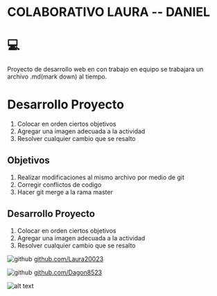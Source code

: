 # COLABORATIVO LAURA -- DANIEL #
# :computer:


Proyecto de desarrollo web en con trabajo en equipo
se trabajara un archivo .md(mark down) al tiempo.

# Desarrollo Proyecto #

1. Colocar en orden ciertos objetivos
2. Agregar una imagen adecuada a la actividad
3. Resolver cualquier cambio que se resalto



## Objetivos ##

1. Realizar modificaciones al mismo archivo por medio de git
2. Corregir conflictos de codigo
3. Hacer git merge a la rama master

## Desarrollo Proyecto ##

1. Colocar en orden ciertos objetivos
2. Agregar una imagen adecuada a la actividad
3. Resolver cualquier cambio que se resalto

![github](http://i.imgur.com/0o48UoR.png (github icon with padding))
[github.com/Laura20023](https://github.com/Laura20023/)

![github](http://i.imgur.com/0o48UoR.png (github icon with padding))
[github.com/Dagon8523](https://github.com/Dagon8523/)


![alt text](https://internerdz.com/wp-content/uploads/2016/03/PROGRAMACION-VIDEOJUEGOS_opt.png "Logo Title Text 1")





